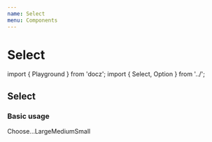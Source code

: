 ```yaml
---
name: Select
menu: Components
---
```


# Select

import { Playground } from 'docz'; import { Select, Option } from '../';

## Select

### Basic usage

Choose...LargeMediumSmall

